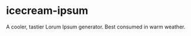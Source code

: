 icecream-ipsum
==============

A cooler, tastier Lorum Ipsum generator. Best consumed in warm weather. 
